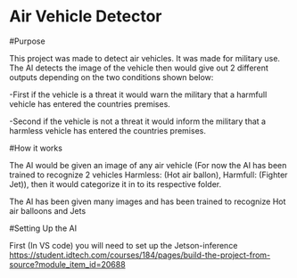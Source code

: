 # Air Vehicle Detector

#Purpose

This project was made to detect air vehicles. It was made for military use. The AI detects the image of the vehicle then would give out 2 different outputs depending on the two conditions shown below: 

-First if the vehicle is a threat it would warn the military that a harmfull vehicle has entered the countries premises. 

-Second if the vehicle is not a threat it would inform the military that a harmless vehicle has entered the countries premises.

#How it works

The AI would be given an image of any air vehicle (For now the AI has been trained to recognize 2 vehicles Harmless: (Hot air ballon), Harmfull: (Fighter Jet)), then it would categorize it in to its respective folder.

The AI has been given many images and has been trained to recognize Hot air balloons and Jets

#Setting Up the AI

First (In VS code) you will need to set up the Jetson-inference
https://student.idtech.com/courses/184/pages/build-the-project-from-source?module_item_id=20688


